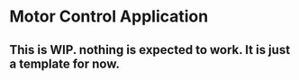 # Motor Control Application

## This is WIP. nothing is expected to work. It is just a template for now.
